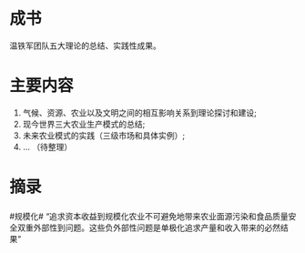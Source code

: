 # 成书
温铁军团队五大理论的总结、实践性成果。

# 主要内容
1. 气候、资源、农业以及文明之间的相互影响关系到理论探讨和建设;
2. 现今世界三大农业生产模式的总结;
3. 未来农业模式的实践（三级市场和具体实例）;
4. ... （待整理）

# 摘录
### 
#规模化# “追求资本收益到规模化农业不可避免地带来农业面源污染和食品质量安全双重外部性到问题。这些负外部性问题是单极化追求产量和收入带来的必然结果”
